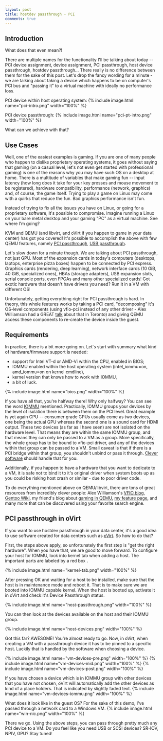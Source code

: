 ```yaml
---
layout: post
title: hostdev passthrough - PCI
comments: true
---
```


## Introduction
What does that even mean?!

There are multiple names for the functionality I'll be talking about today -- PCI device assignment, device assignment, PCI passthrough, host device passthrough, hostdev passthrough... There really is no difference between them for the sake of this post. Let's drop the fancy wording for a minute - we are talking about taking a device which happens to be on computer's PCI bus and "passing it" to a virtual machine with ideally no performance loss.

PCI device within host operating system:
{% include image.html name="pci-intro.png" width="100%" %}

PCI device passthrough:
{% include image.html name="pci-pt-intro.png" width="100%" %}

What can we achieve with that?

## Use Cases

Well, one of the easiest examples is gaming. If you are one of many people who happen to dislike proprietary operating systems, it goes without saying that gaming (on a casual level, let's not even get started with professional gaming) is one of the reasons why you may have such OS on a desktop at home. There is a multitude of variables that make gaming fun -- input latency (how long does it take for your key presses and mouse movement to be registered), hardware compatibility, performance (network, graphics) and, of course, the game itself. Trying to play a game on Linux may come with a quirks that reduce the fun. Bad graphics performance isn't fun.

Instead of trying to fix all the issues you have on Linux, or going for a proprietary software, it's possible to compromise. Imagine running a Linux on your bare metal desktop and your gaming "PC" as a virtual machine. See where I'm going?

KVM and QEMU (and libvirt, and oVirt if you happen to game in your data center) has got you covered! It's possible to accomplish the above with few QEMU features, namely [PCI passthrough](https://docs.fedoraproject.org/en-US/Fedora/13/html/Virtualization_Guide/chap-Virtualization-PCI_passthrough.html), [USB passthrough](http://www.linux-kvm.org/page/USB_Host_Device_Assigned_to_Guest).

Let's slow down for a minute though. We are talking about PCI passthrough, not just GPU. Most of the expansion cards in today's computers (desktops, laptops, enterprise pizza boxes) happen to be connected by PCI express. Graphics cards (rendering, deep learning), network interface cards (10 GiB, 40 GiB, specialized ones), HBAs (storage adapters), USB expansion slots, serial console ports, even FPGAs and many other specialized cards! Got exotic hardware that doesn't have drivers you need? Run it in a VM with different OS!

Unfortunately, getting everything right for PCI passthrough is hard. In theory, this whole features works by taking a PCI card, "decomposing" it's OS-level components (using vfio-pci instead of any other driver - Alex Williamson had a GREAT [talk](http://events.linuxfoundation.org/sites/events/files/slides/An%20Introduction%20to%20PCI%20Device%20Assignment%20with%20VFIO%20-%20Williamson%20-%202016-08-30_0.pdf) about that in Toronto) and giving QEMU access these components to re-create the device inside the guest.

## Requirements

In practice, there is a bit more going on. Let's start with summary what kind of hardware/firmware support is needed:

- support for Intel VT-d or AMD-Vi within the CPU, enabled in BIOS;
- IOMMU enabled within the host operating system (intel_iommu=on, amd_iommu=on on kernel cmdline),
- kernel version that knows how to work with IOMMU,
- a bit of luck.

{% include image.html name="bios.png" width="100%" %}

If you have all that, you're halfway there! Why only halfway? You can see the word [IOMMU](https://en.wikipedia.org/wiki/Input%E2%80%93output_memory_management_unit) mentioned. Practically, IOMMU groups your devices by the level of isolation there is between them on the PCI level. Great example is yet again GPU -- consumer grade GPUs usually come as two devices, one being the actual GPU whereas the second one is a sound card for HDMI output. These two devices (as far as I have seen) are not isolated on the hardware level. That means they are within the same IOMMU group, and that means they can only be passed to a VM as a group. More specifically, the whole group has to be bound to vfio-pci driver, and any of the devices within that group can be passed to a VM. Small caveat is that if there is a PCI bridge within that group, you shouldn't unbind or pass it through. [Clever software](https://www.ovirt.org/) should handle that for you.

Additionally, if you happen to have a hardware that you want to dedicate to a VM, it is safe not to bind it to it's original driver when system boots up as you could be risking host crash or similar - due to poor driver code.

To do everything mentioned above on QEMU/libvirt, there are tons of great resources from incredibly clever people: Alex Williamson's [VFIO blog](vfio.blogspot.com), [Gentoo Wiki](https://wiki.installgentoo.com/index.php/PCI_passthrough), my friend's blog about [gaming in QEMU](http://www.zveleba.cz/?p=52), [my feature page](http://www.ovirt.org/develop/release-management/features/engine/hostdev-passthrough/), and many more that can be discovered using your favorite search engine.

## PCI passthrough in oVirt

If you want to use hostdev passthrough in your data center, it's a good idea to use software created for data centers such as [oVirt](http://ovirt.org/). So how to do that?

First, the steps above apply, so unfortunately the first step is "get the right hardware". When you have that, we are good to move forward. To configure your host for IOMMU, look into kernel tab when adding a host. The important parts are labeled by a red box .

{% include image.html name="kernel-tab.png" width="100%" %}

After pressing OK and waiting for a host to be installed, make sure that the host is in maintenance mode and reboot it. That is to make sure we are booted into IOMMU capable kernel. When the host is booted up, activate it in oVirt and check it's Device Passthrough status.

{% include image.html name="host-passthrough.png" width="100%" %}

You can then look at the devices available on the host and their IOMMU group.

{% include image.html name="host-devices.png" width="100%" %}

Got this far? AWESOME! You're almost ready to go. Now, in oVirt, when creating a VM with a passthrough device it has to be pinned to a specific host. Luckily that is handled by the software when choosing a device.

{% include image.html name="vm-devices-pre.png" width="100%" %}
{% include image.html name="vm-devices-mid.png" width="100%" %}
{% include image.html name="vm-devices-post.png" width="100%" %}

If you have chosen a device which is in IOMMU group with other devices that you have not chosen, oVirt will automatically add the other devices as kind of a place holders. That is indicated by slightly faded text.
{% include image.html name="vm-devices-iommu.png" width="100%" %}

What does it look like in the guest OS? For the sake of this demo, I've passed through a network card to a Windows VM.
{% include image.html name="win-nic.png" width="100%" %}

There we go. Using the above steps, you can pass through pretty much any PCI device to a VM. Do you feel like you need USB or SCSI devices? SR-IOV, NPIV, GPU? Stay tuned!
